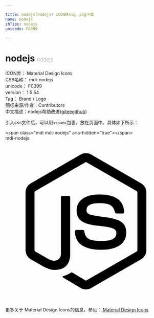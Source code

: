 ```yaml
---

title: nodejs(nodejs) ICON转svg、png下载
name: nodejs
zhTips: nodejs
unicode: F0399

---
```


# nodejs  <small style="font-size: 60%;font-weight: 100">nodejs</small>


<div class="detail-page">
<p>
<span>
ICON库：
<span class="badge-secondary badge">Material Design Icons</span> 
</span>
<br/>
<span>
CSS名称：
<span class="badge-secondary badge">mdi-nodejs</span> 
</span>
<br/>
<span>
unicode：
<span class="badge-secondary badge">F0399</span> 
</span>
<br/>
<span>
version：
<span class="badge-secondary badge">1.5.54</span> 
</span>
<br/>
<span>Tag：
<span class="badge-light badge">Brand / Logo</span>
</span>
<br/>
<span>图标来源/作者：<span class="badge-light badge">Contributors</span></span> 
<br/>
<span class="zh-detail">中文描述：<span class="badge-primary badge">nodejs</span><span class="help-link"><span>帮助改进</span>(<a href="https://gitee.com/liuwave/icon-helper/edit/master/json/material/nodejs.json" target="_blank" rel="noopener noreferrer">gitee</a><a href="https://github.com/liuwave/icon-helper/edit/master/json/material/nodejs.json" target="_blank" rel="noopener noreferrer">github</a></span>)</span><br/>
</p>
</div>
<div class="alert alert-dark">
  <i class="mdi mdi-nodejs mdi-48px"></i>
  <i class="mdi mdi-nodejs mdi-36px"></i>
  <i class="mdi mdi-nodejs mdi-24px"></i>
  <i class="mdi mdi-nodejs mdi-18px"></i>
</div>
<div>
  <p>引入css文件后，可以用<code>&lt;span&gt;</code>包裹，放在页面中。具体如下所示：    
  </p>
  <div class="alert alert-primary" style="font-size: 14px">
    &lt;span class="mdi mdi-nodejs" aria-hidden="true"&gt;&lt;/span&gt;
    <copy-btn content='<span class="mdi mdi-nodejs" aria-hidden="true"></span>'></copy-btn>
  </div>
  <div class="alert alert-secondary">
    <i class="mdi mdi-nodejs"
    style="font-size: 24px"
    aria-hidden="true"></i> mdi-nodejs
    <copy-btn content="mdi-nodejs" btn-title="复制图标名称"></copy-btn>
  </div>
</div>
<div id="svg" class="svg-wrap">
<svg xmlns="http://www.w3.org/2000/svg" viewBox="0 0 24 24"><path d="M12,1.85C11.73,1.85 11.45,1.92 11.22,2.05L3.78,6.35C3.3,6.63 3,7.15 3,7.71V16.29C3,16.85 3.3,17.37 3.78,17.65L5.73,18.77C6.68,19.23 7,19.24 7.44,19.24C8.84,19.24 9.65,18.39 9.65,16.91V8.44C9.65,8.32 9.55,8.22 9.43,8.22H8.5C8.37,8.22 8.27,8.32 8.27,8.44V16.91C8.27,17.57 7.59,18.22 6.5,17.67L4.45,16.5C4.38,16.45 4.34,16.37 4.34,16.29V7.71C4.34,7.62 4.38,7.54 4.45,7.5L11.89,3.21C11.95,3.17 12.05,3.17 12.11,3.21L19.55,7.5C19.62,7.54 19.66,7.62 19.66,7.71V16.29C19.66,16.37 19.62,16.45 19.55,16.5L12.11,20.79C12.05,20.83 11.95,20.83 11.88,20.79L10,19.65C9.92,19.62 9.84,19.61 9.79,19.64C9.26,19.94 9.16,20 8.67,20.15C8.55,20.19 8.36,20.26 8.74,20.47L11.22,21.94C11.46,22.08 11.72,22.15 12,22.15C12.28,22.15 12.54,22.08 12.78,21.94L20.22,17.65C20.7,17.37 21,16.85 21,16.29V7.71C21,7.15 20.7,6.63 20.22,6.35L12.78,2.05C12.55,1.92 12.28,1.85 12,1.85M14,8C11.88,8 10.61,8.89 10.61,10.39C10.61,12 11.87,12.47 13.91,12.67C16.34,12.91 16.53,13.27 16.53,13.75C16.53,14.58 15.86,14.93 14.3,14.93C12.32,14.93 11.9,14.44 11.75,13.46C11.73,13.36 11.64,13.28 11.53,13.28H10.57C10.45,13.28 10.36,13.37 10.36,13.5C10.36,14.74 11.04,16.24 14.3,16.24C16.65,16.24 18,15.31 18,13.69C18,12.08 16.92,11.66 14.63,11.35C12.32,11.05 12.09,10.89 12.09,10.35C12.09,9.9 12.29,9.3 14,9.3C15.5,9.3 16.09,9.63 16.32,10.66C16.34,10.76 16.43,10.83 16.53,10.83H17.5C17.55,10.83 17.61,10.81 17.65,10.76C17.69,10.72 17.72,10.66 17.7,10.6C17.56,8.82 16.38,8 14,8Z" /></svg>
</div>
<detail full-name='mdi-nodejs'></detail>
    
<div><p>更多关于 Material Design Icons的信息，参见：<a target="_blank" href="https://iconhelper.cn/material.html"> Material Design Icons</a>
</p></div>
